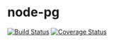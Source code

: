 # node-pg
[![Build Status](https://travis-ci.org/Terahpatrick/node-pg.svg?branch=test-branch)](https://travis-ci.org/Terahpatrick/node-pg) [![Coverage Status](https://coveralls.io/repos/github/Terahpatrick/node-pg/badge.svg?branch=test-branch)](https://coveralls.io/github/Terahpatrick/node-pg?branch=test-branch)